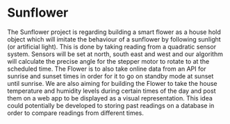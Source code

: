 # Sunflower

The Sunflower project is regarding building a smart flower as a house hold object which will imitate the behaviour of a sunflower by following sunlight (or artificial light). This is done by taking reading from a quadratic sensor system. Sensors will be set at north, south east and west and our algorithm will calculate the precise angle for the stepper motor to rotate to at the scheduled time. 
The Flower is to also take online data from an API for sunrise and sunset times in order for it to go on standby mode at sunset until sunrise.
We are also aiming for building the Flower to take the house temperature and humidity levels during certain times of the day and post them on a web app to be displayed as a visual representation. This idea could potentially be developed to storing past readings on a database in order to compare readings from different times.
